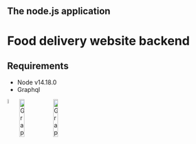 ## The node.js application

# Food delivery website backend

## Requirements

- Node v14.18.0
- Graphql

<img alt="GraphQL Logo" align="left" src="https://img.shields.io/badge/Node.js-43853D?style=for-the-badge&logo=node.js&logoColor=white" width="5%" />
<img alt="GraphQL Logo" align="left" src="https://graphql.org/img/logo.svg" width="15%" />
<img alt="GraphQL Logo" align="left" src="https://img.shields.io/badge/JavaScript-F7DF1E?style=for-the-badge&logo=javascript&logoColor=black" width="15%" />
